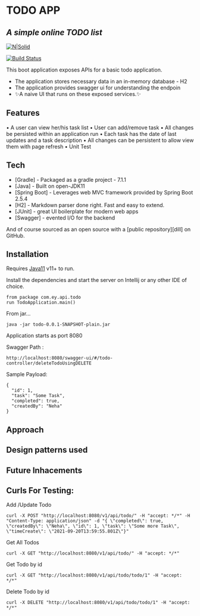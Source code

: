 # TODO APP
## _A simple online TODO list_

[![N|Solid](https://miro.medium.com/max/716/1*98O4Gb5HLSlmdUkKg1DP1Q.png)](https://spring.io/)

[![Build Status](https://travis-ci.org/joemccann/dillinger.svg?branch=master)](https://travis-ci.org/joemccann/dillinger)

This boot application exposes APIs for a basic todo application.

- The application stores necessary data in an in-memory database - H2
- The application provides swagger ui for understanding the endpoin
- ✨A naive UI that runs on these exposed services.✨

## Features

• A user can view her/his task list 
• User can add/remove task 
• All changes be persisted within an application run 
• Each task has the date of last updates and a task description 
• All changes can be persistent to allow view them with page refresh 
• Unit Test

## Tech

- [Gradle] - Packaged as a gradle project - 7.1.1
- [Java] - Built on open-JDK11
- [Spring Boot] - Leverages web MVC framework provided by Spring Boot 2.5.4
- [H2] - Markdown parser done right. Fast and easy to extend.
- [JUnit] - great UI boilerplate for modern web apps
- [Swagger] - evented I/O for the backend

And of course sourced as an open source with a [public repository][dill]
 on GitHub.

## Installation

Requires [Java11](https://www.oracle.com/java/technologies/downloads/#java11) v11+ to run.

Install the dependencies and start the server on Intellij or any other IDE of choice.

```
from package com.ey.api.todo
run TodoApplication.main()
```

From jar...

```
java -jar todo-0.0.1-SNAPSHOT-plain.jar
```

Application starts as port 8080


Swagger Path :

```
http://localhost:8080/swagger-ui/#/todo-controller/deleteTodoUsingDELETE
```
Sample Payload:

```
{
  "id": 1,
  "task": "Some Task",
  "completed": true,
  "createdBy": "Neha"
}
```

## Approach



## Design patterns used


## Future Inhacements

## Curls For Testing:

Add /Update Todo

```
curl -X POST "http://localhost:8080/v1/api/todo/" -H "accept: */*" -H "Content-Type: application/json" -d "{ \"completed\": true, \"createdBy\": \"Neha\", \"id\": 1, \"task\": \"Some more Task\", \"timeCreate\": \"2021-09-20T13:59:55.801Z\"}"
```

Get All Todos
```
curl -X GET "http://localhost:8080/v1/api/todo/" -H "accept: */*"
```

Get Todo by id
```
curl -X GET "http://localhost:8080/v1/api/todo/todo/1" -H "accept: */*"
```

Delete Todo by id
```
curl -X DELETE "http://localhost:8080/v1/api/todo/todo/1" -H "accept: */*"
```


